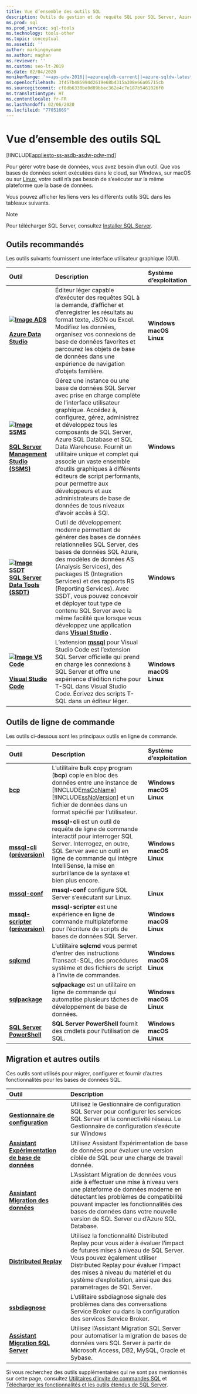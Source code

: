 ```yaml
---
title: Vue d’ensemble des outils SQL
description: Outils de gestion et de requête SQL pour SQL Server, Azure SQL (Azure SQL Database, Azure SQL Managed Instance, machines virtuelles SQL) et Azure SQL Data Warehouse.
ms.prod: sql
ms.prod_service: sql-tools
ms.technology: tools-other
ms.topic: conceptual
ms.assetid: ''
author: markingmyname
ms.author: maghan
ms.reviewer: ''
ms.custom: seo-lt-2019
ms.date: 02/04/2020
monikerRange: '>=aps-pdw-2016||=azuresqldb-current||=azure-sqldw-latest||>=sql-server-2016||=sqlallproducts-allversions||>=sql-server-linux-2017'
ms.openlocfilehash: 3f457b485994d2619e68b4315a308e66a05715cb
ms.sourcegitcommit: cf8db6330be0d89bbec362e4c7e187b5461026f0
ms.translationtype: HT
ms.contentlocale: fr-FR
ms.lasthandoff: 02/06/2020
ms.locfileid: "77051669"
---
```

# <a name="sql-tools-overview"></a>Vue d’ensemble des outils SQL

[!INCLUDE[appliesto-ss-asdb-asdw-pdw-md](../includes/appliesto-ss-asdb-asdw-pdw-md.md)]

Pour gérer votre base de données, vous avez besoin d’un outil. Que vos bases de données soient exécutées dans le cloud, sur Windows, sur macOS ou sur [Linux](../linux/sql-server-linux-overview.md), votre outil n’a pas besoin de s’exécuter sur la même plateforme que la base de données.

Vous pouvez afficher les liens vers les différents outils SQL dans les tableaux suivants.

> [!Note]
> Pour télécharger SQL Server, consultez [Installer SQL Server](../database-engine/install-windows/install-sql-server.md).

## <a name="recommended-tools"></a>Outils recommandés

Les outils suivants fournissent une interface utilisateur graphique (GUI).

| Outil | Description | Système d’exploitation |
|:--|:--|:--|
| [ **![Image ADS](../tools/media/overview-sql-tools/azure-data-studio.svg)</br></br>Azure Data Studio**](../azure-data-studio/download.md) | Éditeur léger capable d’exécuter des requêtes SQL à la demande, d’afficher et d’enregistrer les résultats au format texte, JSON ou Excel. Modifiez les données, organisez vos connexions de base de données favorites et parcourez les objets de base de données dans une expérience de navigation d’objets familière. | **Windows</br>macOS</br>Linux** |
| [ **![Image SSMS](../tools/media/overview-sql-tools/ssms.svg)</br></br>SQL Server Management Studio (SSMS)** ](../ssms/download-sql-server-management-studio-ssms.md) | Gérez une instance ou une base de données SQL Server avec prise en charge complète de l’interface utilisateur graphique. Accédez à, configurez, gérez, administrez et développez tous les composants de SQL Server, Azure SQL Database et SQL Data Warehouse. Fournit un utilitaire unique et complet qui associe un vaste ensemble d’outils graphiques à différents éditeurs de script performants, pour permettre aux développeurs et aux administrateurs de base de données de tous niveaux d’avoir accès à SQl. | **Windows** |
| [ **![Image SSDT](../tools/media/overview-sql-tools/ssdt.svg)</br>SQL Server Data Tools (SSDT)** ](../ssdt/download-sql-server-data-tools-ssdt.md) | Outil de développement moderne permettant de générer des bases de données relationnelles SQL Server, des bases de données SQL Azure, des modèles de données AS (Analysis Services), des packages IS (Integration Services) et des rapports RS (Reporting Services). Avec SSDT, vous pouvez concevoir et déployer tout type de contenu SQL Server avec la même facilité que lorsque vous développez une application dans **[Visual Studio](https://visualstudio.microsoft.com/downloads/)** . | **Windows** |
| [ **![Image VS Code](../tools/media/overview-sql-tools/visual-studio-code.svg)</br></br>Visual Studio Code**](https://code.visualstudio.com/) | L’extension **[mssql](https://marketplace.visualstudio.com/items?itemName=ms-mssql.mssql)** pour Visual Studio Code est l’extension SQL Server officielle qui prend en charge les connexions à SQL Server et offre une expérience d’édition riche pour T-SQL dans Visual Studio Code. Écrivez des scripts T-SQL dans un éditeur léger. | **Windows</br>macOS</br>Linux** |

## <a name="command-line-tools"></a>Outils de ligne de commande

Les outils ci-dessous sont les principaux outils en ligne de commande.

| Outil | Description | Système d’exploitation |
|:--|:--|:--|
|[**bcp**](bcp-utility.md)|L’utilitaire **b**ulk **c**opy **p**rogram (**bcp**) copie en bloc des données entre une instance de [!INCLUDE[msCoName](../includes/msconame-md.md)] [!INCLUDE[ssNoVersion](../includes/ssnoversion-md.md)] et un fichier de données dans un format spécifié par l’utilisateur.| **Windows</br>macOS</br>Linux** |
|[**mssql-cli (préversion)** ](mssql-cli.md)|**mssql-cli** est un outil de requête de ligne de commande interactif pour interroger SQL Server. Interrogez, en outre, SQL Server avec un outil en ligne de commande qui intègre IntelliSense, la mise en surbrillance de la syntaxe et bien plus encore. | **Windows</br>macOS</br>Linux** |
|[**mssql-conf**](../linux/sql-server-linux-configure-mssql-conf.md) | **mssql-conf** configure SQL Server s’exécutant sur Linux. | **Linux** |
|[**mssql-scripter (préversion)** ](https://github.com/Microsoft/mssql-scripter) | **mssql-scripter** est une expérience en ligne de commande multiplateforme pour l’écriture de scripts de bases de données SQL Server. | **Windows</br>macOS</br>Linux** |
| [**sqlcmd**](sqlcmd-utility.md) |L’utilitaire **sqlcmd** vous permet d’entrer des instructions Transact-SQL, des procédures système et des fichiers de script à l’invite de commandes. | **Windows</br>macOS</br>Linux** |
| [**sqlpackage**](sqlpackage.md) |**sqlpackage** est un utilitaire en ligne de commande qui automatise plusieurs tâches de développement de base de données. |**Windows</br>macOS</br>Linux** |
|[**SQL Server PowerShell**](../powershell/sql-server-powershell.md)| **SQL Server PowerShell** fournit des cmdlets pour l’utilisation de SQL. | **Windows</br>macOS</br>Linux** |

## <a name="migration-and-other-tools"></a>Migration et autres outils

Ces outils sont utilisés pour migrer, configurer et fournir d’autres fonctionnalités pour les bases de données SQL.

| Outil | Description |
|:--|:--|
| **[Gestionnaire de configuration](../tools/configuration-manager/sql-server-configuration-manager-help.md)** | Utilisez le Gestionnaire de configuration SQL Server pour configurer les services SQL Server et la connectivité réseau. Le Gestionnaire de configuration s’exécute sur Windows|
| **[Assistant Expérimentation de base de données](../dea/database-experimentation-assistant-overview.md)** | Utilisez Assistant Expérimentation de base de données pour évaluer une version ciblée de SQL pour une charge de travail donnée. |
| **[Assistant Migration des données](../dma/dma-overview.md)** | L’Assistant Migration de données vous aide à effectuer une mise à niveau vers une plateforme de données moderne en détectant les problèmes de compatibilité pouvant impacter les fonctionnalités des bases de données dans votre nouvelle version de SQL Server ou d’Azure SQL Database. |
| **[Distributed Replay](../tools/distributed-replay/install-distributed-replay-overview.md)** | Utilisez la fonctionnalité Distributed Replay pour vous aider à évaluer l’impact de futures mises à niveau de SQL Server. Vous pouvez également utiliser Distributed Replay pour évaluer l’impact des mises à niveau du matériel et du système d’exploitation, ainsi que des paramétrages de SQL Server. |
| **[ssbdiagnose](../tools/ssbdiagnose/ssbdiagnose-utility-service-broker.md)** | L’utilitaire ssbdiagnose signale des problèmes dans des conversations Service Broker ou dans la configuration des services Service Broker. |
| **[Assistant Migration SQL Server](../ssma/sql-server-migration-assistant.md)** | Utilisez l’Assistant Migration SQL Server pour automatiser la migration de bases de données vers SQL Server à partir de Microsoft Access, DB2, MySQL, Oracle et Sybase.|

Si vous recherchez des outils supplémentaires qui ne sont pas mentionnés sur cette page, consultez [Utilitaires d’invite de commandes SQL](command-prompt-utility-reference-database-engine.md) et [Télécharger les fonctionnalités et les outils étendus de SQL Server](download-sql-feature-packs.md).